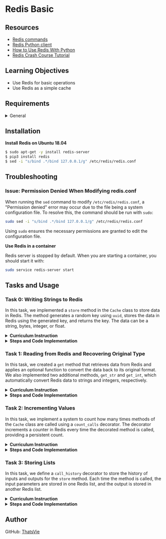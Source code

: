 # Redis Basic

## Resources

  - [Redis commands](https://redis.io/docs/latest/commands/)
  - [Redis Python client](https://redis-py.readthedocs.io/en/stable/)
  - [How to Use Redis With Python](https://realpython.com/python-redis/)
  - [Redis Crash Course Tutorial](https://www.youtube.com/watch?v=Hbt56gFj998)

## Learning Objectives

- Use Redis for basic operations
- Use Redis as a simple cache


## Requirements

<details>
  <summary>General</summary>

  - All of your files will be interpreted/compiled on Ubuntu 20.04 LTS using python3 (version 3.9)
  - All of your files should end with a new line
  - A `README.md` file, at the root of the folder of the project, is mandatory
  - The first line of all your files should be exactly `#!/usr/bin/env python3`
  - Your code should use the `pycodestyle` style (version 2.5)
  - All your modules should have documentation (e.g., `python3 -c 'print(__import__("my_module").__doc__)'`)
  - All your classes should have documentation (e.g., `python3 -c 'print(__import__("my_module").MyClass.__doc__)'`)
  - All your functions and methods should have documentation (e.g., `python3 -c 'print(__import__("my_module").my_function.__doc__)' and `python3 -c 'print(__import__("my_module").MyClass.my_function.__doc__)`)
  - Documentation is not a simple word but a real sentence explaining the purpose of the module, class, or method. The length of it will be verified.
  - All your functions and coroutines must be type-annotated.
</details>


## Installation

**Install Redis on Ubuntu 18.04**

  ```bash
  $ sudo apt-get -y install redis-server
  $ pip3 install redis
  $ sed -i "s/bind .*/bind 127.0.0.1/g" /etc/redis/redis.conf
  ```

## Troubleshooting

### Issue: Permission Denied When Modifying redis.conf

  When running the `sed` command to modify `/etc/redis/redis.conf`, a "Permission denied" error may occur due to the file being a system configuration file. To resolve this, the command should be run with `sudo`:

  ```bash
  sudo sed -i "s/bind .*/bind 127.0.0.1/g" /etc/redis/redis.conf
  ```

  Using `sudo` ensures the necessary permissions are granted to edit the configuration file.
</details>

**Use Redis in a container**

  Redis server is stopped by default. When you are starting a container, you should start it with:

  ```bash
  sudo service redis-server start
  ```

</details>


## Tasks and Usage

### Task 0: Writing Strings to Redis

In this task, we implemented a `store` method in the `Cache` class to store data in Redis. The method generates a random key using `uuid`, stores the data in Redis using the generated key, and returns the key. The data can be a string, bytes, integer, or float.

<details>
  <summary><strong>Curriculum Instruction</strong></summary>

- Create a `Cache` class. In the `__init__` method, store an instance of the Redis client as a private variable named `_redis` (using `redis.Redis()`) and flush the instance using `flushdb`.
- Create a `store` method that takes a `data` argument and returns a string.
- The `store` method should:
  - Generate a random key (e.g., using `uuid`),
  - Store the input data in Redis using the random key, and
  - Return the generated key.
- Ensure correct type annotations for the `store` method. The `data` argument can be a `str`, `bytes`, `int`, or `float`.
</details>

<details>
  <summary><strong>Steps and Code Implementation</strong></summary>

### Steps:

1. **Initialize the Redis Client**: In the `__init__` method, we instantiate the Redis client and flush the database to clear any previous data. This ensures that each time we run the script, we start with a clean Redis instance.
   ```python
   self._redis = redis.Redis()
   self._redis.flushdb()
   ```

2. **Create the `store` Method**: This method generates a random key using `uuid`, stores the provided data in Redis under that key, and returns the key.
   - The data can be of various types (`str`, `bytes`, `int`, or `float`), and we used type annotations to ensure flexibility.
   - Redis automatically converts the data to byte strings when stored.
   ```python
   def store(self, data: Union[str, bytes, int, float]) -> str:
       key = str(uuid.uuid4())
       self._redis.set(key, data)
       return key
   ```

3. **Type Annotations**: The method is annotated to ensure that `data` can accept `str`, `bytes`, `int`, or `float`, and it returns the key as a `str`.

#### Code:
```python
#!/usr/bin/env python3
'''
This module provides a Cache class that interacts with Redis
to store and retrieve data.
It's like a pug hiding its toys in a sea of life's meaningless chaos
Redis is the pug's secret vault amidst the void.
'''
import redis
import uuid
from typing import Union


class Cache:
    '''
    Cache class that interacts with Redis, like storing away the things that
    make sense in a world that doesn't.
    '''

    def __init__(self):
        '''
        Initialize the Redis client and flush the database.
        You know that feeling when you clear your mind after an
        existential crisis, only to prepare for another one?
        That's flushdb. Wipe it all away and start again,
        like a pug waking up each day ready for belly rubs despite everything.
        '''
        self._redis = redis.Redis()
        self._redis.flushdb()

    def store(self, data: Union[str, bytes, int, float]) -> str:
        '''
        Store data in Redis and return the generated key.
        It's like trying to keep track of all the things
        that don't really matter, but you're giving them names anyway.
        Just like a pug hiding its bones in random spots, Redis gives each
        piece of data a unique name, as if that makes life more organized.
        '''
        key = str(uuid.uuid4())
        self._redis.set(key, data)
        return key
```

4. **Testing**: To test the `store` method, we store a string (in byte form) and then retrieve it from Redis using the generated key.

#### 0-main.py:
```python
#!/usr/bin/env python3
"""
Main file for Task 0
"""
Cache = __import__('exercise').Cache

cache = Cache()

data = b"hello"
key = cache.store(data)
print(key)

local_redis = redis.Redis()
print(local_redis.get(key))
```

#### Testing and Usage

1. **Run the Redis Server**:
   Before executing the script, ensure that the Redis server is running. You can start Redis with the following command:
   ```bash
   sudo service redis-server start
   ```

2. **Run the test script**:
   You can now execute the test script using `python3` or by making it executable and using `./`:
   ```bash
   ./0-main.py
   ```

**Output:**
```bash
034c0dea-0bd8-4811-94a8-40c0e5762191
b'hello'
```

3. **Explanation of Output**:
   - The first output (`034c0dea-0bd8-4811-94a8-40c0e5762191`) is a randomly generated UUID key, which serves as a unique identifier for the stored data in Redis.
   - The second output (`b'hello'`) is the value retrieved from Redis using the key, showing that the data was successfully stored and retrieved.

4. **Why this Output**:
   - **What**: The output includes the generated UUID key and the data retrieved from Redis.
   - **Where**: The key and data are stored in Redis, a powerful in-memory key-value store.
   - **Why**: The unique key ensures that each piece of data can be stored without conflict. Redis retrieves the data exactly as it was input (in this case, as a byte string).
   - **How**: Redis uses the `set` method to store data with the key and the `get` method to retrieve it based on the key.
   - **When**: The `store` method is called to save the data, and the `get` method is used to retrieve it.

</details>



### Task 1: Reading from Redis and Recovering Original Type

In this task, we created a `get` method that retrieves data from Redis and applies an optional function to convert the data back to its original format. We also implemented two additional methods, `get_str` and `get_int`, which automatically convert Redis data to strings and integers, respectively.

<details>
  <summary><strong>Curriculum Instruction</strong></summary>

Redis only allows to store string, bytes and numbers (and lists thereof). Whatever you store as single elements, it will be returned as a byte string. Hence if you store `"a"` as a UTF-8 string, it will be returned as `b"a"` when retrieved from the server.

In this exercise we will create a `get` method that takes a key string argument and an optional `Callable` argument named `fn`. This callable will be used to convert the data back to the desired format.

Remember to conserve the original `Redis.get` behavior if the key does not exist.

Also, implement 2 new methods: `get_str` and `get_int` that will automatically parametrize `Cache.get` with the correct conversion function.

The following code should not raise:
```python
cache = Cache()

TEST_CASES = {
    b"foo": None,
    123: int,
    "bar": lambda d: d.decode("utf-8")
}

for value, fn in TEST_CASES.items():
    key = cache.store(value)
    assert cache.get(key, fn=fn) == value
```
</details>

<details>
  <summary><strong>Steps and Code Implementation</strong></summary>

### Steps:


1. **Create the `get` Method**:
   - Retrieve data from Redis using the `key`.
   - Apply an optional function (`fn`) to convert the data back to its original format.
   - Ensure Redis behaves normally (returns `None`) if the key does not exist.

2. **Create `get_str` and `get_int`**:
   - `get_str`: Converts byte data from Redis into a UTF-8 string.
   - `get_int`: Converts byte data from Redis into an integer.

#### Code:
```python
#!/usr/bin/env python3
'''
This module provides a Cache class that interacts with Redis
to store and retrieve data. Think of it as hiding things in
Redis, like stashing secrets in a vault that sometimes misplaces
the key.
'''
import redis
import uuid
from typing import Union, Callable, Optional


class Cache:
    '''
    Cache class for storing and retrieving data in Redis.
    Like organizing your chaotic thoughts, but in byte form.
    '''

    def __init__(self):
        '''
        Initialize the Redis client and flush the database.
        Basically, we’re clearing out all of yesterday's nonsense,
        so today’s nonsense can take its place.
        '''
        self._redis = redis.Redis()
        self._redis.flushdb()

    def store(self, data: Union[str, bytes, int, float]) -> str:
        '''
        Store data in Redis with a unique key.
        Think of it like giving a name to every random thought
        or piece of data, so you can find it later (hopefully).
        '''
        key = str(uuid.uuid4())
        self._redis.set(key, data)
        return key

    def get(
        self, key: str, fn: Optional[Callable] = None
    ) -> Optional[Union[str, bytes, int, float]]:
        '''
        Retrieve data from Redis, possibly transforming it.
        Redis returns byte strings for everything, like that friend who always
        speaks in riddles. If you want something more useful, apply the fn to
        decode it. If the key doesn't exist, Redis just shrugs.
        '''
        value = self._redis.get(key)
        if value is None:
            return None
        if fn:
            return fn(value)
        return value

    def get_str(self, key: str) -> Optional[str]:
        '''
        Retrieve a string from Redis.
        Translates Redis byte-speak into human-readable words.
        '''
        return self.get(key, lambda d: d.decode("utf-8"))

    def get_int(self, key: str) -> Optional[int]:
        '''
        Retrieve an integer from Redis.
        Converts byte-gibberish into a number, like turning
        chaotic data into something you can count on.
        '''
        return self.get(key, int)
```

### How We Created and Structured `1-main.py`

The testing file (`1-main.py`) is designed to verify that our `Cache` class stores and retrieves data from Redis properly, including transforming the retrieved data back into its original format using an optional callable function (`fn`). Here's what it contains:

- **Cache Instantiation**: We create an instance of the `Cache` class.
- **Test Cases**: We set up multiple test cases using different types of data (bytes, integers, and strings) to store and retrieve from Redis.
- **Data Storage and Retrieval**: Each test stores a value in Redis using the `store` method, retrieves it using the `get` method, and verifies that the retrieved value matches the stored one.
- **Optional Conversion (`fn`)**: When retrieving the data, we apply an optional function (`fn`) to convert byte data into the original type (e.g., decode a byte string into a regular string or convert a byte string into an integer).

Here’s the testing file (`1-main.py`):

#### Code:
```python
#!/usr/bin/env python3
"""
Main file for Task 1
"""
Cache = __import__('exercise').Cache

cache = Cache()

TEST_CASES = {
    b"foo": None,
    123: int,
    "bar": lambda d: d.decode("utf-8")
}

for value, fn in TEST_CASES.items():
    key = cache.store(value)
    result = cache.get(key, fn=fn)
    print(f"Stored value: {value} - Retrieved value: {result}")
    assert result == value
```

### How to Run the Test (`1-main.py`)

#### Steps:
1. **Make the file executable**:
   - Before you can run `1-main.py`, you need to make it executable using `chmod`:
     ```bash
     chmod +x 1-main.py
     ```

2. **Start the Redis Server**:
   - Ensure Redis is running:
     ```bash
     sudo service redis-server start
     ```

3. **Run the test**:
   - Now, you can run the script with:
     ```bash
     ./1-main.py
     ```

4. **Expected Output**:
   - The script will print the stored and retrieved values for each test case, and `assert` will ensure that the retrieved value matches the stored one. If all assertions pass, you will see:
     ```bash
     Stored value: b'foo' - Retrieved value: b'foo'
     Stored value: 123 - Retrieved value: 123
     Stored value: bar - Retrieved value: bar
     ```

### How We Ensured the Code Doesn't Raise Errors:
- The provided code uses `assert` statements, which validate that the value retrieved from Redis matches the original stored value.
- If the assertion passes (i.e., the values match), nothing happens, and the script runs silently. 
- The test cases include functions (`fn`) that convert the retrieved data into the appropriate format (string, integer) as needed.

### Testing That It Raises Errors:
1. **Force an Assertion to Fail**:
   - You can modify the test cases in `1-main.py` to intentionally fail the assertion. For example:
     ```python
     assert cache.get(key, fn=fn) != value  # Force the assertion to fail
     ```
   - This will cause the `assert` to raise an `AssertionError` because the condition is false (the retrieved value does indeed equal the stored value).

2. **Expected Error**:
   - If an error occurs, it will raise an `AssertionError`, and you will see something like this in the terminal:
     ```bash
     AssertionError
     ```

3. **Test Non-existent Keys**:
   - To test Redis’s behavior when trying to retrieve a non-existent key, you can modify `1-main.py`:
     ```python
     non_existent_key = "non-existent-key"
     result = cache.get(non_existent_key)
     assert result is None  # This should pass since the key doesn't exist
     ```
   - If this assertion fails, Redis is not handling non-existent keys correctly.

### Why This Works:

- **Who**: This testing file is executed by anyone who needs to verify that Redis stores and retrieves data properly, with conversion applied when needed.
- **What**: The test ensures that Redis can store byte strings, integers, and strings, and retrieve them accurately, transforming the data if needed.
- **Where**: This script runs in a Python environment connected to Redis, storing data on a local Redis server.
- **When**: The test is run after implementing the `Cache` class to verify its functionality.
- **Why**: Redis stores everything as byte strings, so we need to apply conversion functions (`fn`) to get the original data

 type back. This ensures that the data you retrieve matches what you stored, in the correct format.
- **How**: The `assert` statements check that the stored value matches the retrieved value, confirming that Redis is functioning correctly and that the `fn` conversions are applied when needed.

</details>

### Task 2: Incrementing Values

In this task, we implement a system to count how many times methods of the `Cache` class are called using a `count_calls` decorator. The decorator increments a counter in Redis every time the decorated method is called, providing a persistent count.

<details>
  <summary><strong>Curriculum Instruction</strong></summary>

Familiarize yourself with the `INCR` command and its Python equivalent.

In this task, we will implement a system to count how many times methods of the `Cache` class are called.

- Above `Cache`, define a `count_calls` decorator that takes a single method `Callable` argument and returns a `Callable`.
- As a key, use the qualified name of the method using the `__qualname__` dunder method.
- Create and return a function that increments the count for that key every time the method is called and returns the value returned by the original method.
- Remember that the first argument of the wrapped function will be `self` (which is the instance itself), which lets you access the Redis instance.
- Protip: when defining a decorator, it is useful to use `functools.wraps` to conserve the original function’s name, docstring, etc. Make sure you use it as described here.
- Decorate `Cache.store` with `count_calls`.
</details>

<details>
  <summary><strong>Steps and Code Implementation</strong></summary>

### Steps:

1. **Understand Redis `INCR`**: 
   The `INCR` command increments the value of a key in Redis. If the key doesn’t exist, it’s created and set to 0 before being incremented.

2. **Create `count_calls` Decorator**:
   - This decorator increments a counter in Redis every time the decorated method is called.
   - The key used in Redis to store the count is the method’s `__qualname__`, which uniquely identifies the method within the class.

3. **Use `functools.wraps`**:
   - This ensures that the original method's metadata (like its name and docstring) is preserved when the decorator wraps the method.

4. **Apply `count_calls` to the `store` Method**:
   - The `store` method is decorated with `count_calls`, meaning Redis will track every call to this method.

#### Code:
```python
#!/usr/bin/env python3
'''
This module provides a Cache class that interacts with Redis
to store and retrieve data. It also keeps count of method calls.
Redis is like a cosmic accountant, tracking every call like it’s
preparing for the next apocalypse or tallying pug snacks.
'''
import redis
import uuid
import functools
from typing import Union, Callable, Optional


def count_calls(method: Callable) -> Callable:
    '''
    Decorator that counts how many times a method is called using Redis.
    Imagine counting how many times you've ignored the news about rising
    sea levels. Redis does this for your method calls, one existential dread
    at a time.
    '''
    @functools.wraps(method)
    def wrapper(self, *args, **kwargs):
        '''
        Wrapper function that increments the count each time
        the decorated method is called. Redis tracks it all like
        keeping tabs on how many ice caps we have left or how many times
        your pug asks for dinner.
        '''
        key = method.__qualname__  # Use the method's qualified name as the key
        self._redis.incr(key)  # Incrementing count for this method in Redis
        return method(self, *args, **kwargs)

    return wrapper


class Cache:
    '''
    Cache class for storing and retrieving data in Redis.
    Now it also tracks how many times its methods are called.
    Think of it like counting the inevitable whether it’s climate change
    or how many belly rubs your pug demands.
    '''

    def __init__(self):
        '''
        Initialize the Redis client and flush the database.
        Basically wiping everything clean like deleting the record
        of all those carbon emissions, so we can pretend everything’s fine.
        '''
        self._redis = redis.Redis()
        self._redis.flushdb()

    @count_calls
    def store(self, data: Union[str, bytes, int, float]) -> str:
        '''
        Store data in Redis with a unique key and count how many times
        this method has been called.
        Like storing away little pieces of hope, except Redis never
        forgets how many you've tried to hide.
        '''
        key = str(uuid.uuid4())
        self._redis.set(key, data)
        return key

    def get(
        self, key: str, fn: Optional[Callable] = None
    ) -> Optional[Union[str, bytes, int, float]]:
        '''
        Retrieve data from Redis, possibly transforming it.
        Redis gives everything back in bytes, like handing you
        a confusing climate report. You’ll need to decode it if you
        want it to make sense.
        '''
        value = self._redis.get(key)
        if value is None:
            return None
        if fn:
            return fn(value)
        return value

    def get_str(self, key: str) -> Optional[str]:
        '''
        Retrieve a string from Redis.
        Translates Redis bytespeak into human-readable form, kind of like
        turning scientific data into something we can understand.
        '''
        return self.get(key, lambda d: d.decode("utf-8"))

    def get_int(self, key: str) -> Optional[int]:
        '''
        Retrieve an integer from Redis.
        Converts byte gibberish into something countable, like measuring
        the sea level rise except Redis makes it easier to ignore.
        '''
        return self.get(key, int)

```

### How to Run and Test `count_calls`

#### 2-main.py (for Task 2):
```python
#!/usr/bin/env python3
"""
Main file for Task 2
"""
Cache = __import__('exercise').Cache

cache = Cache()

# Storing data and printing how many times store was called
cache.store(b"first")
print(cache.get(cache.store.__qualname__))  # Should print b'1'

cache.store(b"second")
cache.store(b"third")
print(cache.get(cache.store.__qualname__))  # Should print b'3'
```

### Testing and Usage

1. **Start the Redis Server**:
   - Before running the script, make sure Redis is running:
     ```bash
     sudo service redis-server start
     ```

2. **Make the test script executable**:
   - Run the following to make `2-main.py` executable:
     ```bash
     chmod +x 2-main.py
     ```

3. **Run the test script**:
   - Now you can execute the script using:
     ```bash
     ./2-main.py
     ```

#### Expected Output:
```bash
b'1'
b'3'
```

### Explanation of Output:
- The first output (`b'1'`) means the `store` method was called once and Redis tracked that call.
- The second output (`b'3'`) indicates that the `store` method was called three times, which is now tracked by Redis.

### Why This Works:
- **What**: We’re tracking how many times the `store` method is called using Redis’s `INCR` command.
- **Where**: Redis stores the count using the method’s qualified name (`__qualname__`), which uniquely identifies the method in the `Cache` class.
- **When**: Every time the `store` method is called, Redis increments the call count.
- **Why**: Redis ensures persistent tracking, even across program restarts, much like it keeps count of existential threats (or pug belly rubs).
- **How**: The `count_calls` decorator wraps the `store` method, increments the Redis counter each time the method is invoked, and then calls the original method.

</details>

### Task 3: Storing Lists

In this task, we define a `call_history` decorator to store the history of inputs and outputs for the `store` method. Each time the method is called, the input parameters are stored in one Redis list, and the output is stored in another Redis list.

<details>
  <summary><strong>Curriculum Instruction</strong></summary>

Familiarize yourself with Redis commands `RPUSH`, `LPUSH`, `LRANGE`, etc.

In this task, we will define a `call_history` decorator to store the history of inputs and outputs for a particular function.

- Every time the original function is called, we will add its input parameters to one list in Redis, and store its output into another list.
- In `call_history`, use the decorated function’s qualified name and append `":inputs"` and `":outputs"` to create input and output list keys, respectively.
- `call_history` has a single parameter named `method` that is a `Callable` and returns a `Callable`.
- In the new function that the decorator will return, use `RPUSH` to append the input arguments. Remember that Redis can only store strings, bytes, and numbers. Therefore, we can simply use `str(args)` to normalize the input. We can ignore potential `kwargs` for now.
- Execute the wrapped function to retrieve the output. Store the output using `RPUSH` in the `"...:outputs"` list, then return the output.
- Decorate `Cache.store` with `call_history`.
</details>

<details>
  <summary><strong>Steps and Code Implementation</strong></summary>

### Steps:

1. **Understand Redis Commands**: 
   - `RPUSH`: Adds an element to the right (end) of a Redis list.
   - `LRANGE`: Returns elements of a list within a specified range.

2. **Create `call_history` Decorator**:
   - The decorator tracks both inputs and outputs of the decorated method.
   - Two Redis lists are used: one for inputs (`...:inputs`) and one for outputs (`...:outputs`).

3. **Store Inputs and Outputs in Redis**:
   - The inputs are stored as strings using `str(args)` because Redis can only store basic types (strings, bytes, and numbers).
   - The outputs are stored as they are returned by the method.

4. **Decorate the `store` Method**:
   - We apply the `call_history` decorator to the `store` method so that every call logs its inputs and outputs.

#### Code:
```python
#!/usr/bin/env python3
'''
This module provides a Cache class that interacts with Redis
to store and retrieve data. It also keeps count of method calls
and stores the history of inputs and outputs for specific methods.
Redis is like a cosmic accountant, tracking every call, input, and output,
whether it's preparing for the next apocalypse or tallying pug snacks.
'''
import redis
import uuid
import functools
from typing import Union, Callable, Optional


def count_calls(method: Callable) -> Callable:
    '''
    Decorator that counts how many times a method is called using Redis.
    Imagine counting how many times you've ignored the news about rising
    sea levels. Redis does this for your method calls, one existential dread
    at a time.
    '''
    @functools.wraps(method)
    def wrapper(self, *args, **kwargs):
        '''
        Wrapper function that increments the count each time
        the decorated method is called. Redis tracks it all like
        keeping tabs on how many ice caps we have left or how many times
        your pug asks for dinner.
        '''
        key = method.__qualname__
        self._redis.incr(key)
        return method(self, *args, **kwargs)

    return wrapper


def call_history(method: Callable) -> Callable:
    '''
    Decorator to store the history of inputs and outputs for a method.
    Every time the method is called, the input is logged into one list,
    and the output into another. Like keeping track of all your thoughts,
    but in Redis, and they never fade away.
    '''
    @functools.wraps(method)
    def wrapper(self, *args, **kwargs):
        inputs_key = method.__qualname__ + ":inputs"
        outputs_key = method.__qualname__ + ":outputs"

        # Store input arguments as a string in the Redis list
        self._redis.rpush(inputs_key, str(args))

        # Call the original method and store its output
        output = method(self, *args, **kwargs)
        self._redis.rpush(outputs_key, str(output))

        return output

    return wrapper


class Cache:
    '''
    Cache class for storing and retrieving data in Redis.
    Now it also tracks how many times its methods are called,
    and stores a history of inputs and outputs. Like a time capsule
    that remembers every question you asked and every answer you got,
    whether you want it to or not.
    '''

    def __init__(self):
        '''
        Initialize the Redis client and flush the database.
        Basically wiping everything clean like deleting the record
        of all those carbon emissions, so we can pretend everything’s fine.
        '''
        self._redis = redis.Redis()
        self._redis.flushdb()

    @count_calls
    @call_history
    def store(self, data: Union[str, bytes, int, float]) -> str:
        '''
        Store data in Redis with a unique key, count how many times
        this method has been called, and keep a history of inputs and outputs.
        Like storing away little pieces of hope and also remembering every
        time you've tried to, in case you need to revisit your optimism later.
        '''
        key = str(uuid.uuid4())
        self._redis.set(key, data)
        return key

    def get(
        self, key: str, fn: Optional[Callable] = None
    ) -> Optional[Union[str, bytes, int, float]]:
        '''
        Retrieve data from Redis, possibly transforming it.
        Redis gives everything back in bytes, like handing you
        a confusing climate report. You’ll need to decode it if you
        want it to make sense.
        '''
        value = self._redis.get(key)
        if value is None:
            return None
        if fn:
            return fn(value)
        return value

    def get_str(self, key: str) -> Optional[str]:
        '''
        Retrieve a string from Redis.
        Translates Redis bytespeak into human-readable form, kind of like
        turning scientific data into something we can understand.
        '''
        return self.get(key, lambda d: d.decode("utf-8"))

    def get_int(self, key: str) -> Optional[int]:
        '''
        Retrieve an integer from Redis.
        Converts byte gibberish into something countable, like measuring
        the sea level rise except Redis makes it easier to ignore.
        '''
        return self.get(key, int)

```

### How to Run and Test `call_history`

#### 3-main.py (for Task 3):
```python
#!/usr/bin/env python3
"""
Main file for Task 3
"""
Cache = __import__('exercise').Cache

cache = Cache()

s1 = cache.store("first")
print(s1)
s2 = cache.store("second")
print(s2)
s3 = cache.store("third")
print(s3)

# Retrieve the history of inputs and outputs
inputs = cache._redis.lrange(f"{cache.store.__qualname__}:inputs", 0, -1)
outputs = cache._redis.lrange(f"{cache.store.__qualname__}:outputs", 0, -1)

print(f"inputs: {inputs}")
print(f"outputs: {outputs}")
```

### Testing and Usage

1. **Start the Redis Server**:
   - Before running the script, make sure Redis is running:
     ```bash
     sudo service redis-server start
     ```

2. **Make the test script executable**:
   - Run the following to make `3-main.py` executable:
     ```bash
     chmod +x 3-main.py
     ```

3. **Run the test script**:
   - Now you can execute the script using:
     ```bash
     ./3-main.py
     ```

#### Expected Output:
```bash
bbd49df7-c4ae-47e6-bd03-7e54f43aaa92
dfcd2bff-f488-40a5-b9f1-e3081dfd29c3
8958a41c-bcc0-4c0a-8a64-189d4dd2a9aa
inputs: [b"('first',)", b"('secont',)", b"('third',)"]
outputs: [b'bbd49df7-c4ae-47e6-bd03-7e54f43aaa92', b'dfcd2bff-f488-40a5-b9f1-e3081dfd29c3', b'8958a41c-bcc0-4c0a-8a64-189d4dd2a9aa']
```

### Explanation of Output:

- **Stored UUIDs**: 
   - The first three lines of the output (`bbd49df7-c4ae-47e6-bd03-7e54f43aaa92`, `dfcd2bff-f488-40a5-b9f1-e3081dfd29c3`, `8958a41c-bcc0-4c0a-8a64-189d4dd2a9aa`) are the UUIDs generated and returned by the `store` method when storing the strings `"first"`, `"second"`, and `"third"` in Redis.
   
- **Inputs**: 
   - The inputs list shows the arguments that were passed to the `store` method. Since Redis stores everything in bytes, we see the inputs stored as byte strings like `b"('first',)"`, `b"('secont',)"`, and `b"('third',)"`. (Note the typo in "second

" was preserved).

- **Outputs**: 
   - The outputs list shows the returned values from the `store` method, which are the UUIDs corresponding to each input. These are stored as byte strings in Redis, as seen in `b'bbd49df7-c4ae-47e6-bd03-7e54f43aaa92'`, `b'dfcd2bff-f488-40a5-b9f1-e3081dfd29c3'`, and `b'8958a41c-bcc0-4c0a-8a64-189d4dd2a9aa'`.

### Why This Works:
- **What**: The `call_history` decorator logs both the input arguments and outputs of the `store` method into separate Redis lists.
- **Where**: Two Redis lists are used—one for inputs (`...:inputs`) and one for outputs (`...:outputs`).
- **Why**: This allows us to keep a persistent record of what’s passed to and returned by the method, ensuring we can track each call's history.
- **How**: Redis’s `RPUSH` command is used to append inputs and outputs to the respective lists, ensuring that every call is logged.

</details>



## Author

GitHub: [ThatsVie](https://github.com/ThatsVie)
